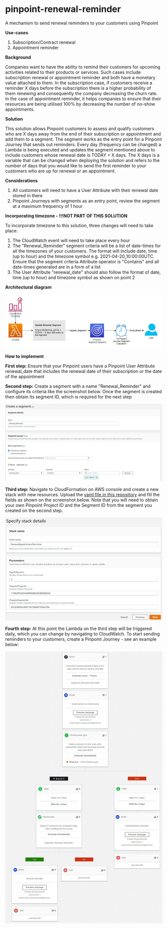 # pinpoint-renewal-reminder
A mechanism to send renewal reminders to your customers using Pinpoint

**Use-cases**

1) Subscription/Contract renewal
2) Appointment reminder

**Background**

Companies want to have the ability to remind their customers for upcoming activities related to their products or services. Such cases include subscription renewal or appointment reminder and both have a monetary value attached to them. In the subscription case, if customers receive a reminder X days before the subscription there is a higher probability of them renewing and consequently the company decreasing the churn rate. In the case of appointment reminder, it helps companies to ensure that their resources are being utilised 100% by decreasing the number of no-show appointments.

**Solution**

This solution allows Pinpoint customers to assess and qualify customers who are X days away from the end of their subscription or appointment and add them to a segment. The segment works as the entry point for a Pinpoint Journey that sends out reminders. Every day (frequency can be changed) a Lambda is being executed and updates the segment mentioned above to include customers whose renewal date is TODAY + X days. The X days is a variable that can be changed when deploying the solution and refers to the number of days that you would like to send the first reminder to your customers who are up for renewal or an appointment. 

**Considerations**

1) All customers will need to have a User Attribute with their renewal date stored in there
2) Pinpoint Journeys with segments as an entry point, review the segment at a maximum frequency of 1 hour

**Incorporating timezone - !!!NOT PART OF THIS SOLUTION**

To incorporate timezone to this solution, three changes will need to take place:
1) The CloudWatch event will need to take place every hour
2) The "Renewal_Reminder" segment criteria will be a list of date-times for all the timezones of your customers. The format will include date, time (up to hour) and the timezone symbol e.g. 2021-04-20_10:00:00UTC. Ensure that the segment criteria Attribute operator is "Contains" and all date-times generated are in a form of a list
3) The User Attribute "renewal_date" should also follow the format of date, time (up to hour) and timezone symbol as shown on point 2

**Architectural diagram**

![alt text](https://github.com/Pioank/pinpoint-renewal-reminder/blob/main/Images/Architecture_Diagram.JPG)

**How to implement**

**First step:** Ensure that your Pinpoint users have a Pinpoint User Attribute renewal_date that includes the renewal date of their subscription or the date of the appointment

**Second step:** Create a segment with a name "Renewal_Reminder" and configure its criteria like the screenshot below. Once the segment is created then obtain its segment ID, which is required for the next step

![alt text](https://github.com/Pioank/pinpoint-renewal-reminder/blob/main/Images/Create_Renewal_Segment.JPG)

**Third step:** Navigate to CloudFormation on AWS console and create a new stack with new resources. Upload the [yaml file in this repository](https://github.com/Pioank/pinpoint-renewal-reminder/blob/main/Pinpoint_Renewal_Reminder.yaml) and fill the fields as shown on the screenshot below. Note that you will need to obtain your own Pinpoint Project ID and the Segment ID from the segment you created on the second step.

![alt text](https://github.com/Pioank/pinpoint-renewal-reminder/blob/main/Images/Cloudformation_Input.JPG)

**Fourth step:** At this point the Lambda on the third step will be triggered daily, which you can change by navigating to CloudWatch. To start sending reminders to your customers, create a Pinpoint Journey - see an example below:

![alt text](https://github.com/Pioank/pinpoint-renewal-reminder/blob/main/Images/Pinpoint_Renewal_Journey.JPG)


